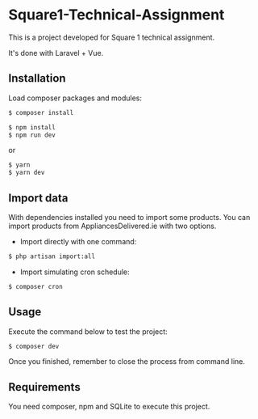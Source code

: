 # Square1-Technical-Assignment
This is a project developed for Square 1 technical assignment.

It's done with Laravel + Vue.

## Installation
Load composer packages and modules:

```bash
$ composer install
```

```bash
$ npm install
$ npm run dev
```
or

```bash
$ yarn
$ yarn dev
```

## Import data
With dependencies installed you need to import some products.
You can import products from AppliancesDelivered.ie with two options.
- Import directly with one command:
```bash
$ php artisan import:all
```
- Import simulating cron schedule:
```bash
$ composer cron
```

## Usage
Execute the command below to test the project:
```bash
$ composer dev
```

Once you finished, remember to close the process from command line.

## Requirements
You need composer, npm and SQLite to execute this project.
